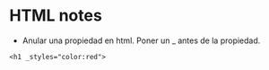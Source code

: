 # HTML notes


- Anular una propiedad en html. Poner un _ antes de la propiedad. 

```
<h1 _styles="color:red">
```